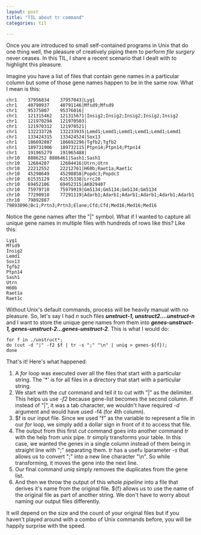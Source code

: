 ```yaml
---
layout: post
title: "TIL about tr command"
categories: til

---
```


Once you are introduced to small self-contained programs in Unix that do one thing well, the pleasure of creatively piping them to perform *file surgery* never ceases. In this TIL, I share a recent scenario that I dealt with to highlight this pleasure. 

Imagine you have a list of files that contain gene names in a particular column but some of those gene names happen to be in the same row. What I mean is this:

```
chr1	37956834	37957043|Lyg1
chr1	40790937	40791146|Mfsd9;Mfsd9
chr1	95375807	95376016|
chr1	121315462	121315671|Insig2;Insig2;Insig2;Insig2;Insig2
chr1	121970294	121970503|
chr1	121970312	121970521|
chr1	132233726	132233935|Lemd1;Lemd1;Lemd1;Lemd1;Lemd1;Lemd1
chr1	133424315	133424524|Sox13
chr1	186692087	186692296|Tgfb2;Tgfb2
chr1	189731906	189732115|Ptpn14;Ptpn14;Ptpn14
chr1	191965279	191965488|
chr10	8886252	8886461|Sash1;Sash1
chr10	12684207	12684416|Utrn;Utrn
chr10	22212552	22212761|H60b;Raet1a;Raet1c
chr10	45298649	45298858|Popdc3;Popdc3
chr10	61535129	61535338|Lrrc20
chr10	69452106	69452315|AK029407
chr10	75979710	75979919|Gm5134;Gm5134;Gm5134;Gm5134
chr10	77290910	77291119|Adarb1;Adarb1;Adarb1;Adarb1;Adarb1;Adarb1
chr10	79892887	79893096|Bc1;Prtn3;Prtn3;Elane;Cfd;Cfd;Med16;Med16;Med16
```

Notice the gene names after the "|" symbol. What if I wanted to capture all unique gene names in multiple files with hundreds of rows like this? Like this:

```
Lyg1
Mfsd9
Insig2
Lemd1
Sox13
Tgfb2
Ptpn14
Sash1
Utrn
H60b
Raet1a
Raet1c
```

Without Unix's default commands, process will be heavily manual with no pleasure. So, let's say I had *n* such files ***unstruct-1, unstruct2….unstruct-n*** and I want to store the unique gene names from them into ***genes-unstruct-1, genes-unstruct-2…genes-unstruct-2***. This is what I would do:

```shell
for f in ./unstruct*;
do (cut -d "|" -f2 $f | tr -s ";" "\n" | uniq > genes-${f});
done
```

That's it! Here's what happened:

1. A *for* loop was executed over all the files that start with a particular string. The '*' is for all files in a directory that start with a particular string. 
2. We start with the *cut* command and tell it to cut with "|" as the delimiter. This helps us use *-f2* because gene-list becomes the second column. If instead of "|", it was a tab character, we wouldn't have required *-d* argument and would have used -f4 (for 4th column). 
3. $f is our input file. Since we used "f" as the variable to represent a file in our *for* loop, we simply add a dollar sign in front of it to access that file.
4. The output from this first *cut* command goes into another command *tr* with the help from unix pipe. *tr* simply transforms your table. In this case, we wanted the genes in a single column instead of them being in straight line with ";" separating them. *tr* has a usefu lparameter *-s* that allows us to convert ";" into a new line character "\n". So while transforming, it moves the gene into the next line. 
5. Our final command *uniq* simply removes the duplicates from the gene list. 
6. And then we throw the output of this whole *pipeline* into a file that derives it's name from the original file. ${f} allows us to use the name of the original file as part of another string. We don't have to worry about naming our output files differently. 

It will depend on the size and the count of your original files but if you haven't played around with a combo of Unix commands before, you will be happily surprise with the speed.
